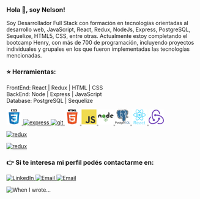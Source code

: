 ### Hola 👋, soy Nelson!
<p>
Soy Desarrollador Full Stack con formación en tecnologías orientadas al desarrollo web, JavaScript, React, Redux, NodeJs, Express, PostgreSQL, Sequelize, HTML5, CSS, entre otras.
Actualmente estoy completando el bootcamp Henry, con más de 700 de programación, incluyendo proyectos individuales y grupales en los que fueron implementadas las tecnologías mencionadas.
</p>

<h3 align="left"> ⭐ Herramientas: </h3>
<p>
  FrontEnd: React | Redux | HTML | CSS  <br>
  BackEnd: Node | Express | JavaScript <br>
  Database: PostgreSQL | Sequelize 
</p>
<p align="left"> <a href="https://www.w3schools.com/css/" target="_blank" rel="noreferrer"> <img src="https://raw.githubusercontent.com/devicons/devicon/master/icons/css3/css3-original-wordmark.svg" alt="css3" width="40" height="40"/> </a> <a href="https://expressjs.com" target="_blank" rel="noreferrer"> <img src="https://www.vectorlogo.zone/logos/expressjs/expressjs-icon.svg" alt="express" width="40" height="40"/> </a> <a href="https://git-scm.com/" target="_blank" rel="noreferrer"> <img src="https://www.vectorlogo.zone/logos/git-scm/git-scm-icon.svg" alt="git" width="40" height="40"/> </a> <a href="https://www.w3.org/html/" target="_blank" rel="noreferrer"> <img src="https://raw.githubusercontent.com/devicons/devicon/master/icons/html5/html5-original-wordmark.svg" alt="html5" width="40" height="40"/> </a> <a href="https://developer.mozilla.org/en-US/docs/Web/JavaScript" target="_blank" rel="noreferrer"> <img src="https://raw.githubusercontent.com/devicons/devicon/master/icons/javascript/javascript-original.svg" alt="javascript" width="40" height="40"/> </a> <a href="https://nodejs.org" target="_blank" rel="noreferrer"> <img src="https://raw.githubusercontent.com/devicons/devicon/master/icons/nodejs/nodejs-original-wordmark.svg" alt="nodejs" width="40" height="40"/> </a> <a href="https://www.postgresql.org" target="_blank" rel="noreferrer"> <img src="https://raw.githubusercontent.com/devicons/devicon/master/icons/postgresql/postgresql-original-wordmark.svg" alt="postgresql" width="40" height="40"/> </a> <a href="https://reactjs.org/" target="_blank" rel="noreferrer"> <img src="https://raw.githubusercontent.com/devicons/devicon/master/icons/react/react-original-wordmark.svg" alt="react" width="40" height="40"/> </a> <a href="https://redux.js.org" target="_blank" rel="noreferrer"> <img src="https://raw.githubusercontent.com/devicons/devicon/master/icons/redux/redux-original.svg" alt="redux" width="40" height="40"/> </a> </p> <a href="https://www.typescriptlang.org/" target="_blank" rel="noreferrer"> <img src="https://www.svgrepo.com/show/349540/typescript.svg" alt="redux" width="40" height="40"/> </a> </p> <a href="https://nestjs.com/" target="_blank" rel="noreferrer"> <img src="https://www.svgrepo.com/show/349540/typescript.svg" alt="redux" width="40" height="40"/> </a> </p>

<h3 align="left"> 👉 Si te interesa mi perfil podés contactarme en: </h3>
<p align="left"> 
<a href="https://www.linkedin.com/in/nelsonmartino/" target="_blank" rel="noreferrer"> <img src="https://www.svgrepo.com/show/157006/linkedin.svg" alt="LinkedIn" width="40" height="40"/> </a>
<a href="mailto:nelsonmartino@gmail.com" target="_blank" rel="noreferrer"> <img src="https://www.logo.wine/a/logo/Gmail/Gmail-Logo.wine.svg" alt="Email" width="45" height="45"/> </a>
<a href="https://wa.me/+5492324473806" target="_blank" rel="noreferrer"> <img src="https://cdn.worldvectorlogo.com/logos/nestjs.svg" alt="Email" width="45" height="45"/> </a>
</p>

<img src="https://ih0.redbubble.net/image.1773122099.1944/raf,360x360,075,t,fafafa:ca443f4786.jpg" alt="When I wrote..." />

<!--
**nelsonmartino/nelsonmartino** is a ✨ _special_ ✨ repository because its `README.md` (this file) appears on your GitHub profile.

Here are some ideas to get you started:

- 🔭 I’m currently working on ...
- 🌱 I’m currently learning ...
- 👯 I’m looking to collaborate on ...
- 🤔 I’m looking for help with ...
- 💬 Ask me about ...
- 📫 How to reach me: ...
- 😄 Pronouns: ...
- ⚡ Fun fact: ...
-->
